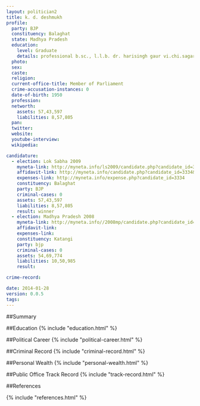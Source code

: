 ```yaml
---
layout: politician2
title: k. d. deshmukh
profile: 
  party: BJP
  constituency: Balaghat
  state: Madhya Pradesh
  education: 
    level: Graduate
    details: professional b.sc., l.l.b. dr. harisingh gaur vi.chi.sagar 1974
  photo: 
  sex: 
  caste: 
  religion: 
  current-office-title: Member of Parliament
  crime-accusation-instances: 0
  date-of-birth: 1950
  profession: 
  networth: 
    assets: 57,43,597
    liabilities: 8,57,805
  pan: 
  twitter: 
  website: 
  youtube-interview: 
  wikipedia: 

candidature: 
  - election: Lok Sabha 2009
    myneta-link: http://myneta.info/ls2009/candidate.php?candidate_id=3334
    affidavit-link: http://myneta.info/candidate.php?candidate_id=3334&scan=original
    expenses-link: http://myneta.info/expense.php?candidate_id=3334
    constituency: Balaghat 
    party: BJP
    criminal-cases: 0
    assets: 57,43,597
    liabilities: 8,57,805
    result: winner 
  - election: Madhya Pradesh 2008
    myneta-link: http://myneta.info//2008mp/candidate.php?candidate_id=36
    affidavit-link: 
    expenses-link: 
    constituency: Katangi 
    party: bjp
    criminal-cases: 0
    assets: 54,69,774
    liabilities: 10,50,985
    result:  

crime-record: 

date: 2014-01-28
version: 0.0.5
tags: 
---
```

##Summary


##Education
{% include "education.html" %}


##Political Career
{% include "political-career.html" %}


##Criminal Record
{% include "criminal-record.html" %}


##Personal Wealth
{% include "personal-wealth.html" %}


##Public Office Track Record
{% include "track-record.html" %}


##References


{% include "references.html" %}